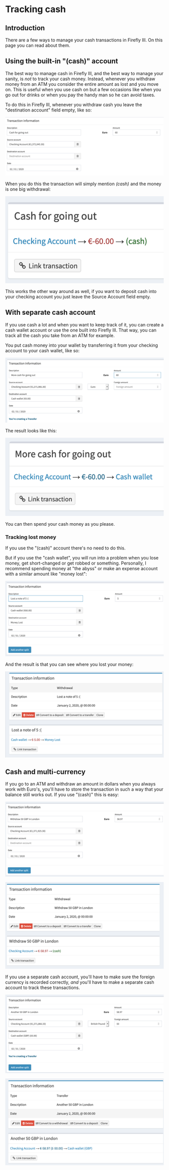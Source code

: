 # Tracking cash

## Introduction

There are a few ways to manage your cash transactions in Firefly III. On this page you can read about them.

## Using the built-in "\(cash\)" account

The best way to manage cash in Firefly III, and the best way to manage your sanity, is _not_ to track your cash money. Instead, whenever you withdraw money from an ATM you consider the entire amount as lost and you move on. This is useful when you use cash on but a few occasions like when you go out for drinks or when you pay the handy man so he can avoid taxes.

To do this in Firefly III, whenever you withdraw cash you leave the "destination account" field empty, like so:

![Making a new transaction for the \(cash\) account.](../.gitbook/assets/cash_built_in_1%20%282%29.png)

When you do this the transaction will simply mention _\(cash\)_ and the money is one big withdrawal:

![View a transaction for the \(cash\) account.](../.gitbook/assets/cash_built_in_2%20%281%29.png)

This works the other way around as well, if you want to deposit cash into your checking account you just leave the Source Account field empty.

## With separate cash account

If you use cash a lot and when you want to keep track of it, you can create a cash wallet account or use the one built into Firefly III. That way, you can track all the cash you take from an ATM for example.

You put cash money into your wallet by transferring it from your checking account to your cash wallet, like so:

![Making a new transaction for a cash wallet.](../.gitbook/assets/cash_wallet_1%20%281%29.png)

The result looks like this:

![View a transaction for the cash wallet.](../.gitbook/assets/cash_wallet_2%20%281%29.png)

You can then spend your cash money as you please.

### Tracking lost money

If you use the "\(cash\)" account there's no need to do this.

But if you use the "cash wallet", you will run into a problem when you lose money, get short-changed or get robbed or something. Personally, I recommend spending money at "the abyss" or make an expense account with a similar amount like "money lost":

![Create a transaction about money lost.](../.gitbook/assets/money_lost_1%20%281%29.png)

And the result is that you can see where you lost your money:

![View a transaction about money lost.](../.gitbook/assets/money_lost_2%20%281%29.png)

## Cash and multi-currency

If you go to an ATM and withdraw an amount in dollars when you always work with Euro's, you'll have to store the transaction in such a way that your balance still works out. If you use "\(cash\)" this is easy:

![Create a multi-currency cash withdrawal.](../.gitbook/assets/multi_1%20%281%29.png)

![View a multi-currency cash withdrawal.](../.gitbook/assets/multi_2%20%281%29.png)

If you use a separate cash account, you'll have to make sure the foreign currency is recorded correctly, _and_ you'll have to make a separate cash account to track these transactions.

![Create a multi-currency cash transfer to your wallet.](../.gitbook/assets/multi_3%20%281%29.png)

![View a multi-currency cash transfer to your wallet.](../.gitbook/assets/multi_4%20%281%29.png)

